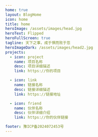 ```yaml
---
home: true
layout: BlogHome
icon: home
title: home
heroImage: /assets/images/head.jpg
heroText: Flipped
heroFullScreen: true
tagline: 天下之事，成于惧而败于忽
heroImageDark: /assets/images/head2.jpg
projects:
  - icon: project
    name: 项目名称
    desc: 项目详细描述
    link: https://你的项目

  - icon: link
    name: 链接名称
    desc: 链接详细描述
    link: https://链接地址

  - icon: friend
    name: 伙伴名称
    desc: 伙伴详细介绍
    link: https://你的伙伴链接

footer: 豫ICP备2024072453号 
---
```

